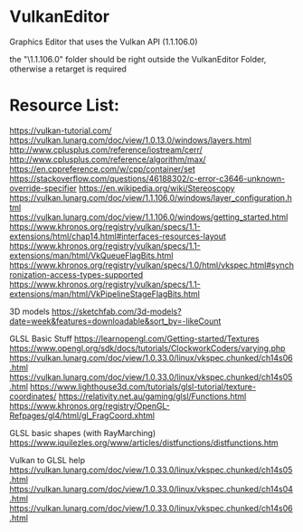 # VulkanEditor
Graphics Editor that uses the Vulkan API (1.1.106.0)

the "\1.1.106.0" folder should be right outside the VulkanEditor Folder, otherwise a 
retarget is required

# Resource List:
https://vulkan-tutorial.com/
https://vulkan.lunarg.com/doc/view/1.0.13.0/windows/layers.html
http://www.cplusplus.com/reference/iostream/cerr/
http://www.cplusplus.com/reference/algorithm/max/
https://en.cppreference.com/w/cpp/container/set
https://stackoverflow.com/questions/46188302/c-error-c3646-unknown-override-specifier
https://en.wikipedia.org/wiki/Stereoscopy
https://vulkan.lunarg.com/doc/view/1.1.106.0/windows/layer_configuration.html
https://vulkan.lunarg.com/doc/view/1.1.106.0/windows/getting_started.html
https://www.khronos.org/registry/vulkan/specs/1.1-extensions/html/chap14.html#interfaces-resources-layout
https://www.khronos.org/registry/vulkan/specs/1.1-extensions/man/html/VkQueueFlagBits.html
https://www.khronos.org/registry/vulkan/specs/1.0/html/vkspec.html#synchronization-access-types-supported
https://www.khronos.org/registry/vulkan/specs/1.1-extensions/man/html/VkPipelineStageFlagBits.html


3D models
https://sketchfab.com/3d-models?date=week&features=downloadable&sort_by=-likeCount

GLSL Basic Stuff
https://learnopengl.com/Getting-started/Textures
https://www.opengl.org/sdk/docs/tutorials/ClockworkCoders/varying.php
https://vulkan.lunarg.com/doc/view/1.0.33.0/linux/vkspec.chunked/ch14s06.html
https://vulkan.lunarg.com/doc/view/1.0.33.0/linux/vkspec.chunked/ch14s05.html
https://www.lighthouse3d.com/tutorials/glsl-tutorial/texture-coordinates/
https://relativity.net.au/gaming/glsl/Functions.html
https://www.khronos.org/registry/OpenGL-Refpages/gl4/html/gl_FragCoord.xhtml

GLSL basic shapes (with RayMarching)
https://www.iquilezles.org/www/articles/distfunctions/distfunctions.htm

Vulkan to GLSL help
https://vulkan.lunarg.com/doc/view/1.0.33.0/linux/vkspec.chunked/ch14s05.html
https://vulkan.lunarg.com/doc/view/1.0.33.0/linux/vkspec.chunked/ch14s04.html
https://vulkan.lunarg.com/doc/view/1.0.33.0/linux/vkspec.chunked/ch14s06.html
